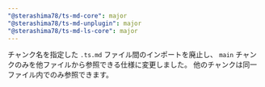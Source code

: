 ```yaml
---
"@sterashima78/ts-md-core": major
"@sterashima78/ts-md-unplugin": major
"@sterashima78/ts-md-ls-core": major
---
```

チャンク名を指定した `.ts.md` ファイル間のインポートを廃止し、
`main` チャンクのみを他ファイルから参照できる仕様に変更しました。
他のチャンクは同一ファイル内でのみ参照できます。
